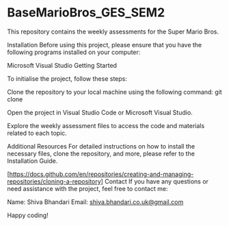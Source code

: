 # BaseMarioBros_GES_SEM2

This repository contains the weekly assessments for the Super Mario Bros.

Installation
Before using this project, please ensure that you have the following programs installed on your computer:

Microsoft Visual Studio Getting Started

To initialise the project, follow these steps:

Clone the repository to your local machine using the following command: git clone <repository-url>

Open the project in Visual Studio Code or Microsoft Visual Studio.

Explore the weekly assessment files to access the code and materials related to each topic.



Additional Resources
For detailed instructions on how to install the necessary files, clone the repository, and more, please refer to the Installation Guide.

[https://docs.github.com/en/repositories/creating-and-managing-repositories/cloning-a-repository]
Contact
If you have any questions or need assistance with the project, feel free to contact me:

Name: Shiva Bhandari Email: shiva.bhandari.co.uk@gmail.com

Happy coding!
